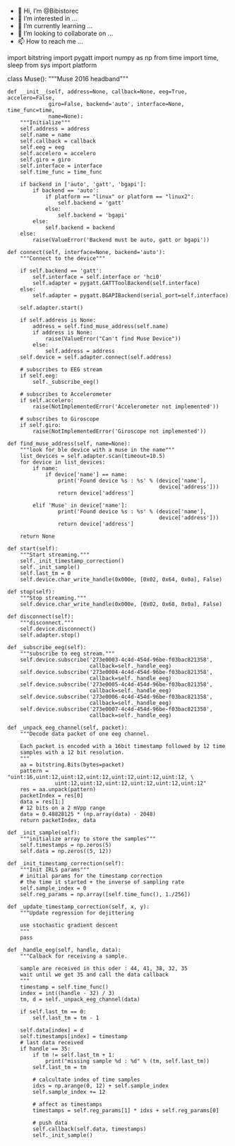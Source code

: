 - 👋 Hi, I’m @Bibistorec
- 👀 I’m interested in ...
- 🌱 I’m currently learning ...
- 💞️ I’m looking to collaborate on ...
- 📫 How to reach me ...

<!---
Bibistorec/Bibistorec is a ✨ special ✨ repository because its `README.md` (this file) appears on your GitHub profile.
You can click the Preview link to take a look at your changes.
--->
import bitstring
import pygatt
import numpy as np
from time import time, sleep
from sys import platform


class Muse():
    """Muse 2016 headband"""

    def __init__(self, address=None, callback=None, eeg=True, accelero=False,
                 giro=False, backend='auto', interface=None, time_func=time,
                 name=None):
        """Initialize"""
        self.address = address
        self.name = name
        self.callback = callback
        self.eeg = eeg
        self.accelero = accelero
        self.giro = giro
        self.interface = interface
        self.time_func = time_func

        if backend in ['auto', 'gatt', 'bgapi']:
            if backend == 'auto':
                if platform == "linux" or platform == "linux2":
                    self.backend = 'gatt'
                else:
                    self.backend = 'bgapi'
            else:
                self.backend = backend
        else:
            raise(ValueError('Backend must be auto, gatt or bgapi'))

    def connect(self, interface=None, backend='auto'):
        """Connect to the device"""

        if self.backend == 'gatt':
            self.interface = self.interface or 'hci0'
            self.adapter = pygatt.GATTToolBackend(self.interface)
        else:
            self.adapter = pygatt.BGAPIBackend(serial_port=self.interface)

        self.adapter.start()

        if self.address is None:
            address = self.find_muse_address(self.name)
            if address is None:
                raise(ValueError("Can't find Muse Device"))
            else:
                self.address = address
        self.device = self.adapter.connect(self.address)

        # subscribes to EEG stream
        if self.eeg:
            self._subscribe_eeg()

        # subscribes to Accelerometer
        if self.accelero:
            raise(NotImplementedError('Accelerometer not implemented'))

        # subscribes to Giroscope
        if self.giro:
            raise(NotImplementedError('Giroscope not implemented'))

    def find_muse_address(self, name=None):
        """look for ble device with a muse in the name"""
        list_devices = self.adapter.scan(timeout=10.5)
        for device in list_devices:
            if name:
                if device['name'] == name:
                    print('Found device %s : %s' % (device['name'],
                                                    device['address']))
                    return device['address']

            elif 'Muse' in device['name']:
                    print('Found device %s : %s' % (device['name'],
                                                    device['address']))
                    return device['address']

        return None

    def start(self):
        """Start streaming."""
        self._init_timestamp_correction()
        self._init_sample()
        self.last_tm = 0
        self.device.char_write_handle(0x000e, [0x02, 0x64, 0x0a], False)

    def stop(self):
        """Stop streaming."""
        self.device.char_write_handle(0x000e, [0x02, 0x68, 0x0a], False)

    def disconnect(self):
        """disconnect."""
        self.device.disconnect()
        self.adapter.stop()

    def _subscribe_eeg(self):
        """subscribe to eeg stream."""
        self.device.subscribe('273e0003-4c4d-454d-96be-f03bac821358',
                              callback=self._handle_eeg)
        self.device.subscribe('273e0004-4c4d-454d-96be-f03bac821358',
                              callback=self._handle_eeg)
        self.device.subscribe('273e0005-4c4d-454d-96be-f03bac821358',
                              callback=self._handle_eeg)
        self.device.subscribe('273e0006-4c4d-454d-96be-f03bac821358',
                              callback=self._handle_eeg)
        self.device.subscribe('273e0007-4c4d-454d-96be-f03bac821358',
                              callback=self._handle_eeg)

    def _unpack_eeg_channel(self, packet):
        """Decode data packet of one eeg channel.

        Each packet is encoded with a 16bit timestamp followed by 12 time
        samples with a 12 bit resolution.
        """
        aa = bitstring.Bits(bytes=packet)
        pattern = "uint:16,uint:12,uint:12,uint:12,uint:12,uint:12,uint:12, \
                   uint:12,uint:12,uint:12,uint:12,uint:12,uint:12"
        res = aa.unpack(pattern)
        packetIndex = res[0]
        data = res[1:]
        # 12 bits on a 2 mVpp range
        data = 0.48828125 * (np.array(data) - 2048)
        return packetIndex, data

    def _init_sample(self):
        """initialize array to store the samples"""
        self.timestamps = np.zeros(5)
        self.data = np.zeros((5, 12))

    def _init_timestamp_correction(self):
        """Init IRLS params"""
        # initial params for the timestamp correction
        # the time it started + the inverse of sampling rate
        self.sample_index = 0
        self.reg_params = np.array([self.time_func(), 1./256])

    def _update_timestamp_correction(self, x, y):
        """Update regression for dejittering

        use stochastic gradient descent
        """
        pass

    def _handle_eeg(self, handle, data):
        """Calback for receiving a sample.

        sample are received in this oder : 44, 41, 38, 32, 35
        wait until we get 35 and call the data callback
        """
        timestamp = self.time_func()
        index = int((handle - 32) / 3)
        tm, d = self._unpack_eeg_channel(data)

        if self.last_tm == 0:
            self.last_tm = tm - 1

        self.data[index] = d
        self.timestamps[index] = timestamp
        # last data received
        if handle == 35:
            if tm != self.last_tm + 1:
                print("missing sample %d : %d" % (tm, self.last_tm))
            self.last_tm = tm

            # calcultate index of time samples
            idxs = np.arange(0, 12) + self.sample_index
            self.sample_index += 12

            # affect as timestamps
            timestamps = self.reg_params[1] * idxs + self.reg_params[0]

            # push data
            self.callback(self.data, timestamps)
            self._init_sample()
